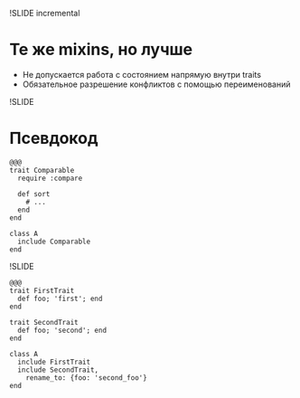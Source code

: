 !SLIDE incremental

# Те же mixins, но лучше

 * Не допускается работа с состоянием напрямую внутри traits
 * Обязательное разрешение конфликтов с помощью переименований

!SLIDE

# Псевдокод

	@@@
	trait Comparable
	  require :compare

	  def sort
	    # ...
	  end
	end

	class A
	  include Comparable
	end

!SLIDE

	@@@
	trait FirstTrait
	  def foo; 'first'; end
	end

	trait SecondTrait
	  def foo; 'second'; end
	end

	class A
	  include FirstTrait
	  include SecondTrait,
	    rename_to: {foo: 'second_foo'}
	end
